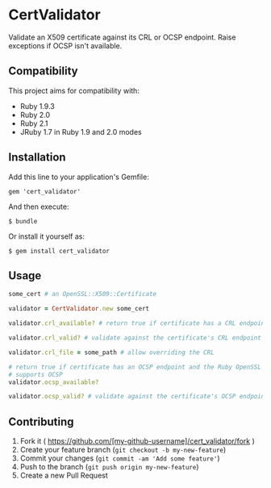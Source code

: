 # CertValidator

Validate an X509 certificate against its CRL or OCSP endpoint. Raise exceptions
if OCSP isn't available.

## Compatibility

This project aims for compatibility with:

* Ruby 1.9.3
* Ruby 2.0
* Ruby 2.1
* JRuby 1.7 in Ruby 1.9 and 2.0 modes

## Installation

Add this line to your application's Gemfile:

    gem 'cert_validator'

And then execute:

    $ bundle

Or install it yourself as:

    $ gem install cert_validator

## Usage

```ruby
some_cert # an OpenSSL::X509::Certificate

validator = CertValidator.new some_cert

validator.crl_available? # return true if certificate has a CRL endpoint

validator.crl_valid? # validate against the certificate's CRL endpoint

validator.crl_file = some_path # allow overriding the CRL

# return true if certificate has an OCSP endpoint and the Ruby OpenSSL module
# supports OCSP
validator.ocsp_available?

validator.ocsp_valid? # validate against the certificate's OCSP endpoint
```

## Contributing

1. Fork it ( https://github.com/[my-github-username]/cert_validator/fork )
2. Create your feature branch (`git checkout -b my-new-feature`)
3. Commit your changes (`git commit -am 'Add some feature'`)
4. Push to the branch (`git push origin my-new-feature`)
5. Create a new Pull Request
